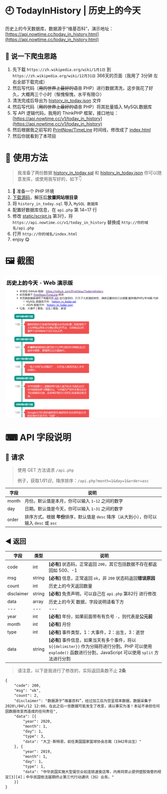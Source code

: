# 🕘 TodayInHistory | 历史上的今天
历史上的今天数据库，数据源于“维基百科”，演示地址：[https://api.nowtime.cc/today_in_history.html](https://api.nowtime.cc/today_in_history.html)

## 💬 说一下爬虫思路
1. 先下载 `https://zh.wikipedia.org/wiki/1月1日` 
到 `https://zh.wikipedia.org/wiki/12月31日` 366天的页面（我用了 3分钟 左右全部下载完成）
2. 然后写代码（~~用的世界上最好的语言~~ PHP）进行数据清洗，这步我花了好久，大概两三个小时（惭愧惭愧，水平有限😑）
3. 清洗完成后导出为 [history_in_today.json](history_in_today.json) 文件
4. 然后写代码（~~用的世界上最好的语言~~ PHP）将其批量插入 MySQL数据库
5. 写 API 逻辑代码，我用的 ThinkPHP 框架，接口地址：[https://api.nowtime.cc/v1/today_in_history](https://api.nowtime.cc/v1/today_in_history)
6. 然后根据我之前写的 [PrintNow/TimeLine](https://github.com/PrintNow/TimeLine) 时间线，修改成了 [index.html](index.html)
7. 然后你就看到了本项目


# 🧀 使用方法
> 我准备了两份数据 [history_in_today.sql](history_in_today.sql) 和 [history_in_today.json](history_in_today.json)
> 你可以随意发挥，或使用我写好的，如下👇

1. 🐘 准备一个 PHP 环境
2. [下载源码](https://github.com/PrintNow/TodayInHistory/archive/master.zip)，解压后**放置网站根目录**
3. 将 `history_in_today.sql` 导入 `MySQL 数据库`
4. 配置好数据库信息，在 `api.php` 第 14~17 行
5. 修改 [static/script.js]() 第3行，将 `https://api.nowtime.cc/v1/today_in_history` 替换成 `http://你的域名/api.php`
6. 打开 `http://你的域名/index.html`
7. enjoy 😋

# 🖼 截图
![历史上的今天 截图](历史上的今天.png)

# ⌨ API 字段说明
## 🥁 请求
> 使用 GET 方法请求 `/api.php`
>
> 例子，获取*1月1日*，降序排序：`/api.php?month=1&day=1&order=asc`

|字段|说明|
|---|---|
|month|月份。默认值是本月，你可以输入 `1~12` 之间的数字|
|day|日期。默认值是今天，你可以输入 `1~31` 之间的数字|
|order|排序方式。根据 **年份**排序，默认值是 `desc` 降序（从大到小），你可以输入 `desc` 或 `asc` |

## ◀ 返回
|字段|类型|说明|
|---|---|---|
|code|int|**[必有]** 状态码，正常返回 `200`，其它包括数据不存在都返回如 500、-1|
|msg|string|**[必有]** 信息，正常返回 `ok`，非 `200` 状态码返回**错误原因**|
|count|int|历史上的今天返回数量|
|disclaimer|string|**[必有]** 免责声明，可以自己在 `api.php` 第82行 进行修改|
|data|array|历史上的今天 数据，字段说明请看下方|
|---|---|---|
|year|int|**[必有]** 年份，如果前面带有有负号 `-`，则代表是**公元前**|
|month|int|**[必有]** 月份|
|type|int|**[必有]** 事件类型，1：大事件，2：出生，3：逝世|
|data|string|**[必有]** 事件信息，如果当天有多个事件，将以 `${{delimiter}}` 作为分隔符进行分割。PHP 可以使用 `explode()` 函数进行分割，JavaScript 可以使用 `split` 方法进行分割|

> 请注意，以下是我进行了修改的，实际返回条数不止 **2条**
```
{
	"code": 200,
	"msg": "ok",
	"count": 2,
	"disclaimer": "数据源于“维基百科”，经过加工后为您呈现本数据，数据采集于 2020\/04\/12 12:00，在此之后一些数据可能发生了改变，请以事实为准！本站不承担任何因数据改变而造成的任何责任",
	"data": [{
		"year": 2020,
		"month": 1,
		"day": 1,
		"type": 3,
		"data": "大卫·斯特恩，前任美国国家篮球协会总裁（1942年出生）"
	}, {
		"year": 2019,
		"month": 1,
		"day": 1,
		"type": 1,
		"data": "中华民国实施大型餐饮业如连锁速食店等，内用将禁止提供塑胶吸管的规定[3][4]；中华民国依法届期终止第三代行动通讯（3G）业务。"
	}]
}
```